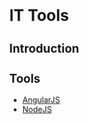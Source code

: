 # IT Tools

## Introduction

## Tools

- [AngularJS](angularjs/README.md)
- [NodeJS](nodejs/README.md)
